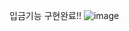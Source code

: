 입금기능 구현완료!!
![image](https://github.com/ragnar725/SWengineering-Term-Project/assets/58600024/18cdbfce-f77b-464b-869d-d7727d30c01d)
